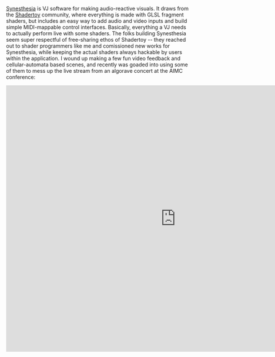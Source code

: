 <!--
.. title: Synesthesia Music Visualizer Scenes
.. slug: synthesthesia
.. date: 2024-03-06
.. tags: visual, sonic, audiovisual, glsl, shadertoy, feedback
.. category:
.. link:
.. description:
.. type: text
-->

[Synesthesia](http://synesthesia.live/) is VJ software for making audio-reactive visuals. It draws from the [Shadertoy](https://www.shadertoy.com/) community, where everything is made with GLSL fragment shaders, but includes an easy way to add audio and video inputs and build simple MIDI-mappable control interfaces. Basically, everything a VJ needs to actually perform live with some shaders. The folks building Synesthesia seem super respectful of free-sharing ethos of Shadertoy -- they reached out to shader programmers like me and comissioned new works for Synesthesia, while keeping the actual shaders always hackable by users within the application. I wound up making a few fun video feedback and cellular-automata based scenes, and recently was goaded into using some of them to mess up the live stream from an algorave concert at the AIMC conference: 

<!-- https://youtu.be/d0RMUqcbhmQ?t=8639 -->

<iframe width="921" height="726" src="https://www.youtube.com/embed/d0RMUqcbhmQ?t=8639" title="AIMC 2023 Concert 3 – Algorave" frameborder="0" allow="accelerometer; autoplay; clipboard-write; encrypted-media; gyroscope; picture-in-picture; web-share" allowfullscreen></iframe>